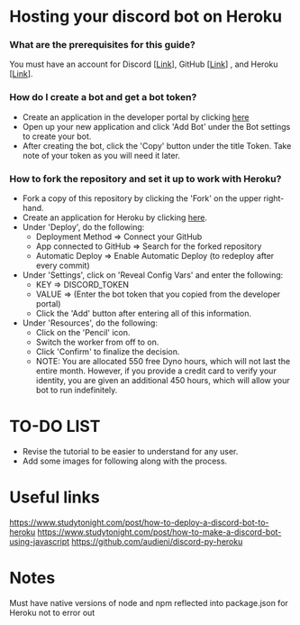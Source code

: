 # Hosting your discord bot on Heroku
### What are the prerequisites for this guide?
You must have an account for Discord [[Link](https://discordapp.com/developers/applications/)], GitHub [[Link](https://github.com/join)] , and Heroku [[Link](https://signup.heroku.com/)].

### How do I create a bot and get a bot token?
* Create an application in the developer portal by clicking [here](https://discordapp.com/developers/applications/)
* Open up your new application and click 'Add Bot' under the Bot settings to create your bot.
* After creating the bot, click the 'Copy' button under the title Token. Take note of your token as you will need it later.

### How to fork the repository and set it up to work with Heroku?
* Fork a copy of this repository by clicking the 'Fork' on the upper right-hand.
* Create an application for Heroku by clicking [here](https://dashboard.heroku.com/new-app).
* Under 'Deploy', do the following:
  * Deployment Method => Connect your GitHub
  * App connected to GitHub => Search for the forked repository
  * Automatic Deploy => Enable Automatic Deploy (to redeploy after every commit)
* Under 'Settings', click on 'Reveal Config Vars' and enter the following:
  * KEY => DISCORD_TOKEN
  * VALUE => (Enter the bot token that you copied from the developer portal)
  * Click the 'Add' button after entering all of this information.
* Under 'Resources', do the following:
  * Click on the 'Pencil' icon.
  * Switch the worker from off to on.
  * Click 'Confirm' to finalize the decision.
  * NOTE: You are allocated 550 free Dyno hours, which will not last the entire month. However, if you provide a credit card to verify your identity, you are given an additional 450 hours, which will allow your bot to run indefinitely.

# TO-DO LIST
* Revise the tutorial to be easier to understand for any user.
* Add some images for following along with the process.

# Useful links

https://www.studytonight.com/post/how-to-deploy-a-discord-bot-to-heroku
https://www.studytonight.com/post/how-to-make-a-discord-bot-using-javascript
https://github.com/audieni/discord-py-heroku

# Notes

Must have native versions of node and npm reflected into package.json for Heroku not to error out